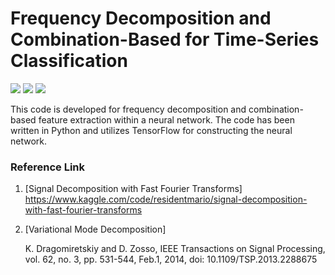 # Frequency Decomposition and Combination-Based for Time-Series Classification
<p align="left">
  <img src="https://img.shields.io/badge/Python-3776AB?style=flat&logo=Python&logoColor=white"/>
  <img src="https://img.shields.io/badge/TensorFlow-FF6F00?style=flat&logo=TensorFlow&logoColor=white"/>
  <img src="https://img.shields.io/badge/Jupyter-F37626?style=flat&logo=Jupyter&logoColor=white"/>
</p>

This code is developed for frequency decomposition and combination-based feature extraction within a neural network.
The code has been written in Python and utilizes TensorFlow for constructing the neural network.

### Reference Link
1. [Signal Decomposition with Fast Fourier Transforms]
   https://www.kaggle.com/code/residentmario/signal-decomposition-with-fast-fourier-transforms
2. [Variational Mode Decomposition]

   K. Dragomiretskiy and D. Zosso, IEEE Transactions on Signal Processing, vol. 62, no. 3, pp. 531-544, Feb.1, 2014, doi: 10.1109/TSP.2013.2288675
